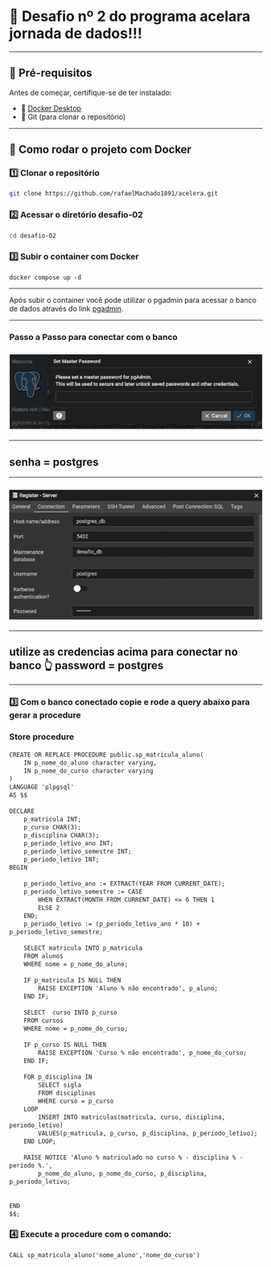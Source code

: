 # 🚀 Desafio nº 2 do programa acelara jornada de dados!!! 

---

## 📑 Pré-requisitos

Antes de começar, certifique-se de ter instalado:

- 🐳 [Docker Desktop](https://www.docker.com/products/docker-desktop/)
- 🧰 Git (para clonar o repositório)

---

## 🔧 Como rodar o projeto com Docker

### 1️⃣ Clonar o repositório

```bash
git clone https://github.com/rafaelMachado1891/acelera.git

```

### 2️⃣ Acessar o diretório desafio-02

``` bash
cd desafio-02

```
### 3️⃣ Subir o container com Docker

```
docker compose up -d
```
---

Após subir o container você pode utilizar o pgadmin para acessar o banco de dados através do link [pgadmin](http://localhost:5050/browser/).

---
### Passo a Passo para conectar com o banco

### ![senha master para acesso ao banco](files/image-01.png)
---
 senha = postgres
---
----
### ![credencias para acessar o banco](files/image-02.png)

---
utilize as credencias acima para conectar no banco 👆
password = postgres
---
----

### 3️⃣ Com o banco conectado copie e rode a query abaixo para gerar a procedure


### Store procedure
```
CREATE OR REPLACE PROCEDURE public.sp_matricula_aluno(
	IN p_nome_do_aluno character varying,
	IN p_nome_do_curso character varying
)
LANGUAGE 'plpgsql'
AS $$

DECLARE
	p_matricula INT;
	p_curso CHAR(3);
	p_disciplina CHAR(3);
	p_periodo_letivo_ano INT;
	p_periodo_letivo_semestre INT;
	p_periodo_letivo INT;
BEGIN

	p_periodo_letivo_ano := EXTRACT(YEAR FROM CURRENT_DATE);
	p_periodo_letivo_semestre := CASE 
		WHEN EXTRACT(MONTH FROM CURRENT_DATE) <= 6 THEN 1
		ELSE 2
	END;
	p_periodo_letivo := (p_periodo_letivo_ano * 10) + p_periodo_letivo_semestre;
	
	SELECT matricula INTO p_matricula
	FROM alunos
	WHERE nome = p_nome_do_aluno;

	IF p_matricula IS NULL THEN
		RAISE EXCEPTION 'Aluno % não encontrado', p_aluno;
	END IF;	

	SELECT  curso INTO p_curso
	FROM cursos
	WHERE nome = p_nome_do_curso;

	IF p_curso IS NULL THEN
		RAISE EXCEPTION 'Curso % não encontrado', p_nome_do_curso;
	END IF;

	FOR p_disciplina IN 
		SELECT sigla
		FROM disciplinas 
		WHERE curso = p_curso
	LOOP
		INSERT INTO matriculas(matricula, curso, disciplina, periodo_letivo)
		VALUES(p_matricula, p_curso, p_disciplina, p_periodo_letivo);
	END LOOP;

	RAISE NOTICE 'Aluno % matriculado no curso % - disciplina % - período %.',
        p_nome_do_aluno, p_nome_do_curso, p_disciplina, p_periodo_letivo;
		

END
$$;
```

### 4️⃣ Execute a procedure com o comando: 
```
CALL sp_matricula_aluno('nome_aluno','nome_do_curso')

```
